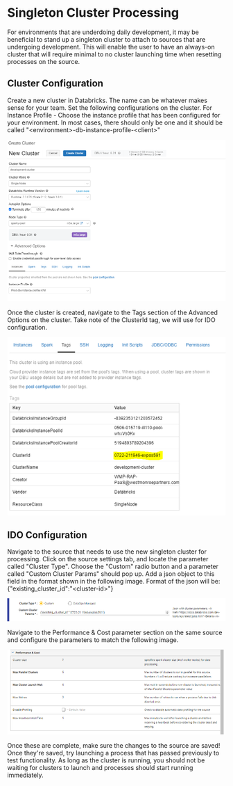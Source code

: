 # Singleton Cluster Processing

For environments that are underdoing daily development, it may be beneficial to stand up a singleton cluster to attach to sources that are undergoing development. This will enable the user to have an always-on cluster that will require minimal to no cluster launching time when resetting processes on the source.

## Cluster Configuration

Create a new cluster in Databricks. The name can be whatever makes sense for your team. Set the following configurations on the cluster. For Instance Profile - Choose the instance profile that has been configured for your environment. In most cases, there should only be one and it should be called "&lt;environment&gt;-db-instance-profile-&lt;client&gt;"

![New Singleton Cluster Configuration](../../.gitbook/assets/image%20%28368%29.png)

Once the cluster is created, navigate to the Tags section of the Advanced Options on the cluster. Take note of the ClusterId tag, we will use for IDO configuration.

![ClusterId Value](../../.gitbook/assets/image%20%28365%29.png)

## IDO Configuration

Navigate to the source that needs to use the new singleton cluster for processing. Click on the source settings tab, and locate the parameter called "Cluster Type". Choose the "Custom" radio button and a parameter called "Custom Cluster Params" should pop up. Add a json object to this field in the format shown in the following image. Format of the json will be: {"existing\_cluster\_id":"&lt;cluster-id&gt;"}

![](../../.gitbook/assets/image%20%28370%29.png)

Navigate to the Performance & Cost parameter section on the same source and configure the parameters to match the following image. 

![](../../.gitbook/assets/image%20%28366%29.png)

Once these are complete, make sure the changes to the source are saved! Once they're saved, try launching a process that has passed previously to test functionality. As long as the cluster is running, you should not be waiting for clusters to launch and processes should start running immediately.

